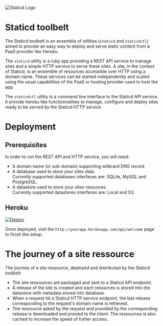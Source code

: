 ![Staticd Logo](http://www.imagesup.net/di-15141822884313.png)

# Staticd toolbelt

The Staticd toolbelt is an ensemble of utilities (`staticd` and `staticdctl`)
aimed to provide an easy way to deploy and serve static content from a PaaS
provider like Heroku.

The `staticd` utility is a ruby app providing a REST API service to manage sites
and a simple HTTP service to serve these sites. A site, in the context of
Staticd, is an ensemble of resources accessible over HTTP using a domain name.
These services can be started independently and scaled using the usual
capabilities of the PaaS or hosting provider used to host the app.

The `staticdctl` utility is a command line interface to the Staticd API service.
It provide heroku like functionnalities to manage, configure and deploy sites
ready to be served by the Staticd HTTP service.

# Deployment

## Prerequisites

In order to run the REST API and HTTP service, you will need:
* A domain name (or sub-domain) supporting wildcard DNS record.
* A database used to store your sites data.  
  Currently supported databases interfaces are: SQLite, MySQL and PostgreSQL.
* A datastore used to store your sites resources.  
  Currently supported datastores interfaces are: Local and S3.

## Heroku

[![Deploy](https://www.herokucdn.com/deploy/button.png)](https://heroku.com/deploy)

Once deployed, visit the `http://yourapp.herokuapp.com/api/welcome` page to finish the setup.

# The journey of a site ressource

The journey of a site ressource, deployed and distributed by the Staticd
toolbelt:

* The site ressources are packaged and sent to a Staticd API endpoint.
* A release of the site is created and each resources is stored into the
  datastore with metadata stored into database.
* When a request hit a Staticd HTTP service endpoint, the last release
  corresponding to the request's domain name is retrieved.
* The ressource asked by the request and provided by the corresponding release
  is downloaded and proxied to the client. The ressources is also cached to
  increase the speed of futher access.

